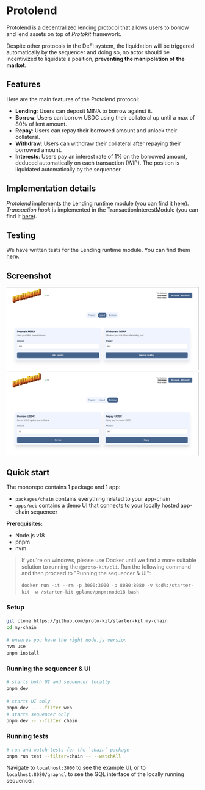 # Protolend

Protolend is a decentralized lending protocol that allows users to borrow and lend assets on top of *Protokit* framework.

Despite other protocols in the DeFi system, the liquidation will be triggered automatically by the sequencer and doing so, no actor should be incentivized to liquidate a position, **preventing the manipolation of the market**.

## Features

Here are the main features of the Protolend protocol:
- **Lending**: Users can deposit MINA to borrow against it.
- **Borrow**: Users can borrow USDC using their collateral up until a max of 80% of lent amount.
- **Repay**: Users can repay their borrowed amount and unlock their collateral.
- **Withdraw**: Users can withdraw their collateral after repaying their borrowed amount.
- **Interests**: Users pay an interest rate of 1% on the borrowed amount, deduced automatically on each transaction (WIP). The position is liquidated automatically by the sequencer.

## Implementation details

*Protolend* implements the Lending runtime module (you can find it [here](https://github.com/bianc8/proto-lend/blob/main/packages/chain/src/lending.ts)).
*Transaction hook* is implemented in the TransactionInterestModule (you can find it [here](https://github.com/bianc8/proto-lend/blob/main/packages/chain/src/transaction-hook.ts)).

## Testing

We have written tests for the Lending runtime module. You can find them [here](https://github.com/bianc8/proto-lend/blob/main/packages/chain/test/lending.test.ts).

## Screenshot

![screen lend](https://github.com/bianc8/proto-lend/blob/main/apps/web/public/screen-lend.png?raw=true)
![screen borrow](https://github.com/bianc8/proto-lend/blob/main/apps/web/public/screen-borrow.png?raw=true)


## Quick start

The monorepo contains 1 package and 1 app:

- `packages/chain` contains everything related to your app-chain
- `apps/web` contains a demo UI that connects to your locally hosted app-chain sequencer

**Prerequisites:**

- Node.js v18
- pnpm
- nvm

> If you're on windows, please use Docker until we find a more suitable solution to running the `@proto-kit/cli`. 
> Run the following command and then proceed to "Running the sequencer & UI":
>
> `docker run -it --rm -p 3000:3000 -p 8080:8080 -v %cd%:/starter-kit -w /starter-kit gplane/pnpm:node18 bash`


### Setup

```zsh
git clone https://github.com/proto-kit/starter-kit my-chain
cd my-chain

# ensures you have the right node.js version
nvm use
pnpm install
```

### Running the sequencer & UI

```zsh
# starts both UI and sequencer locally
pnpm dev

# starts UI only
pnpm dev -- --filter web
# starts sequencer only
pnpm dev -- --filter chain
```

### Running tests
```zsh
# run and watch tests for the `chain` package
pnpm run test --filter=chain -- --watchAll
```

Navigate to `localhost:3000` to see the example UI, or to `localhost:8080/graphql` to see the GQL interface of the locally running sequencer.
